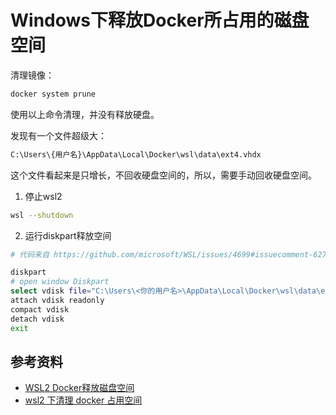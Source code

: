 # Windows下释放Docker所占用的磁盘空间

清理镜像：

```bash
docker system prune
```

使用以上命令清理，并没有释放硬盘。

发现有一个文件超级大：

```bash
C:\Users\{用户名}\AppData\Local\Docker\wsl\data\ext4.vhdx
```

这个文件看起来是只增长，不回收硬盘空间的，所以，需要手动回收硬盘空间。

1. 停止wsl2

```bash
wsl --shutdown
```

2. 运行diskpart释放空间

```bash
# 代码来自 https://github.com/microsoft/WSL/issues/4699#issuecomment-627133168

diskpart
# open window Diskpart
select vdisk file="C:\Users\<你的用户名>\AppData\Local\Docker\wsl\data\ext4.vhdx"
attach vdisk readonly
compact vdisk
detach vdisk
exit
```

## 参考资料

- [WSL2 Docker释放磁盘空间](https://gist.github.com/banyudu/af131c7bb681e8a80b5cbe2047e62d4c)
- [wsl2 下清理 docker 占用空间](https://www.jianshu.com/p/f7cb8d952427)
